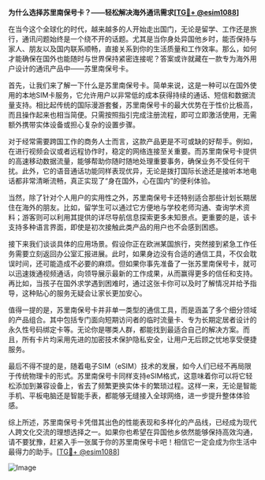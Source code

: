 **为什么选择苏里南保号卡？——轻松解决海外通讯需求[[TG💪+ @esim1088](https://t.me/s/esim1088)]**

在当今这个全球化的时代，越来越多的人开始走出国门，无论是留学、工作还是旅行，通讯问题始终是一个绕不开的话题。尤其是当你身处异国他乡时，能否保持与家人、朋友以及国内联系顺畅，直接关系到你的生活质量和工作效率。那么，如何才能确保在国外也能随时与世界保持紧密连接呢？答案或许就藏在一款专为海外用户设计的通讯产品中——苏里南保号卡。

首先，让我们来了解一下什么是苏里南保号卡。简单来说，这是一种可以在国外使用的本地SIM卡服务，它允许用户以非常低的成本获得持续的通话、短信和数据流量支持。相比起传统的国际漫游套餐，苏里南保号卡的最大优势在于性价比极高，而且操作起来也相当简便。只需按照指引完成注册流程，即可立即激活使用，无需额外携带实体设备或担心复杂的设置步骤。

对于经常需要跨国工作的商务人士而言，这款产品更是不可或缺的好帮手。例如，在进行视频会议或者远程协作时，稳定的网络连接至关重要。而苏里南保号卡提供的高速移动数据流量，能够帮助你随时随地处理重要事务，确保业务不受任何干扰。此外，它的语音通话功能同样表现优异，无论是拨打国际长途还是接听本地电话都非常清晰流畅，真正实现了“身在国外，心在国内”的便利体验。

当然，除了针对个人用户的实用性之外，苏里南保号卡还特别适合那些计划长期居住在海外的朋友。比如，留学生可以通过它方便地与学校老师沟通、查询学术资料；游客则可以利用其提供的详尽导航信息探索更多未知景点。更重要的是，该卡支持多种语言界面，即使是初次接触此类产品的用户也不会感到困惑。

接下来我们谈谈具体的应用场景。假设你正在欧洲某国旅行，突然接到紧急工作任务需要立刻返回办公室汇报进展。此时，如果身边没有合适的通信工具，不仅会耽误时间，还可能造成不必要的麻烦。但如果你事先准备了一张苏里南保号卡，就可以迅速拨通视频通话，向领导展示最新的工作成果，从而赢得更多的信任和支持。再比如，当孩子在国外求学遇到困难时，通过这张卡你可以及时了解情况并给予指导，这种贴心的服务无疑会让家长更加安心。

值得一提的是，苏里南保号卡并非单一类型的通信工具，而是涵盖了多个细分领域的产品组合。其中包括专门面向短期访问者的临时流量卡、专为长期定居者设计的永久性号码绑定卡等。无论你是哪类人群，都能找到最适合自己的解决方案。而且，所有卡片均采用先进的加密技术保护隐私安全，让用户无后顾之忧地享受便捷服务。

最后不得不提的是，随着电子SIM（eSIM）技术的发展，如今人们已经不再局限于传统物理卡的形式。苏里南保号卡同样支持eSIM格式，这意味着你可以将它轻松添加到兼容设备上，省去了频繁更换实体卡的繁琐过程。这样一来，无论是智能手机、平板电脑还是智能手表，都能够无缝接入全球网络，进一步提升整体体验感。

综上所述，苏里南保号卡凭借其出色的性能表现和多样化的产品线，已经成为现代人跨文化交流的理想选择之一。如果你也希望在异国他乡依然能够保持高效沟通，请不要犹豫，赶紧入手一张属于你的苏里南保号卡吧！相信它一定会成为你生活中最得力的助手。[[TG💪+ @esim1088](https://t.me/s/esim1088)] 

![Image](https://i.postimg.cc/4NQfJmqS/Snipaste-2025-05-13-00-14-12.png)